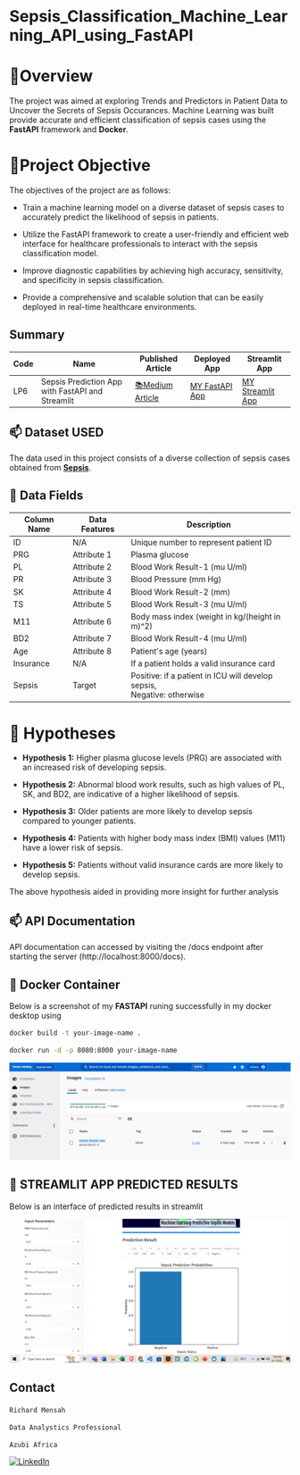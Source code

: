 # Sepsis_Classification_Machine_Learning_API_using_FastAPI

# 👋Overview
The project was aimed at exploring Trends and Predictors in Patient Data to Uncover the Secrets of Sepsis Occurances. Machine Learning was built provide accurate and efficient classification of sepsis cases using the **FastAPI** framework and **Docker**.

# 📂Project Objective
The objectives of the project are as follows:
- Train a machine learning model on a diverse dataset of sepsis cases to accurately predict the likelihood of sepsis in patients.

- Utilize the FastAPI framework to create a user-friendly and efficient web interface for healthcare professionals to interact with the sepsis classification model.

- Improve diagnostic capabilities by achieving high accuracy, sensitivity, and specificity in sepsis classification.

- Provide a comprehensive and scalable solution that can be easily deployed in real-time healthcare environments.

## Summary
| Code | Name                                                | Published Article                                                                                          | Deployed App                                                                                                 | Streamlit App                                                                                                |
|------|-----------------------------------------------------|------------------------------------------------------------------------------------------------------------|--------------------------------------------------------------------------------------------------------------|-------------------------------------------------------------------------------------------------------------|
| LP6  | Sepsis Prediction App with FastAPI and Streamlit     | [📚Medium Article ](https://medium.com/@richmensah1997/predicting-sepsis-status-of-patients-using-machine-learning-model-fa848fce0fe8) | [MY FastAPI App](https://huggingface.co/spaces/RICHARDMENSAH/Sepsis-Prediction-APP-using-FASTAPI-and-Machine-Learning)                        | [MY Streamlit App](https://huggingface.co/spaces/RICHARDMENSAH/SEPSIS-PREDICTION-STATUS-APP)                    |



## 📫 Dataset USED

The data used in this project consists of a diverse collection of sepsis cases obtained from **[Sepsis](https://www.kaggle.com/datasets/chaunguynnghunh/sepsis?select=README.md)**.

## 👤 Data Fields

| Column Name | Data Features | Description                                      |
|-------------|-----------------|--------------------------------------------------|
| ID          | N/A             | Unique number to represent patient ID             |
| PRG         | Attribute 1     | Plasma glucose                                   |
| PL          | Attribute 2     | Blood Work Result-1 (mu U/ml)                    |
| PR          | Attribute 3     | Blood Pressure (mm Hg)                           |
| SK          | Attribute 4     | Blood Work Result-2 (mm)                         |
| TS          | Attribute 5     | Blood Work Result-3 (mu U/ml)                    |
| M11         | Attribute 6     | Body mass index (weight in kg/(height in m)^2)   |
| BD2         | Attribute 7     | Blood Work Result-4 (mu U/ml)                    |
| Age         | Attribute 8     | Patient's age (years)                            |
| Insurance   | N/A             | If a patient holds a valid insurance card         |
| Sepsis      | Target          | Positive: if a patient in ICU will develop sepsis,<br> Negative: otherwise |


# 🌱 Hypotheses
- **Hypothesis 1:** Higher plasma glucose levels (PRG) are associated with an increased risk of developing sepsis.

- **Hypothesis 2:** Abnormal blood work results, such as high values of PL, SK, and BD2, are indicative of a higher likelihood of sepsis.

- **Hypothesis 3:** Older patients are more likely to develop sepsis compared to younger patients.

- **Hypothesis 4:** Patients with higher body mass index (BMI) values (M11) have a lower risk of sepsis.

- **Hypothesis 5:** Patients without valid insurance cards are more likely to develop sepsis.

The above hypothesis aided in providing more insight for further analysis

## 📫 API Documentation
API documentation can accessed  by visiting the /docs endpoint after starting the server (http://localhost:8000/docs).


## 🔭 Docker Container
Below is a screenshot of my **FASTAPI** runing successfully in my docker desktop using 

```bash
docker build -t your-image-name .
```

```bash
docker run -d -p 8080:8000 your-image-name
```

![Image](./image/image.png)

## 👯 STREAMLIT APP PREDICTED RESULTS
Below is an interface of predicted results in streamlit

![Image](./image/streamlit.png)


## Contact
`Richard Mensah`

`Data Analystics Professional`

`Azubi Africa`

[![LinkedIn](https://img.shields.io/badge/LinkedIn-%230077B5?logo=linkedin&logoColor=white)](https://www.linkedin.com/in/richard-mensah-ab8564190/) 

